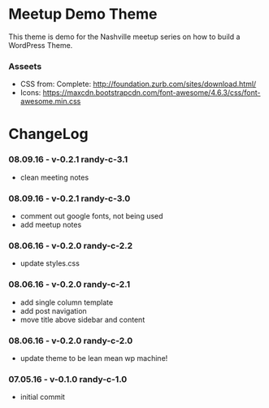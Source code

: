 Meetup Demo Theme
====================

This theme is demo for the Nashville meetup series on how to build a WordPress Theme.

### Asseets
- CSS from: Complete: http://foundation.zurb.com/sites/download.html/
- Icons: https://maxcdn.bootstrapcdn.com/font-awesome/4.6.3/css/font-awesome.min.css

ChangeLog
====================

### 08.09.16 - v-0.2.1 randy-c-3.1
- clean meeting notes

### 08.09.16 - v-0.2.1 randy-c-3.0
- comment out google fonts, not being used
- add meetup notes

### 08.06.16 - v-0.2.0 randy-c-2.2
- update styles.css

### 08.06.16 - v-0.2.0 randy-c-2.1
- add single column template
- add post navigation
- move title above sidebar and content

### 08.06.16 - v-0.2.0 randy-c-2.0
- update theme to be lean mean wp machine!

### 07.05.16 - v-0.1.0 randy-c-1.0
- initial commit
